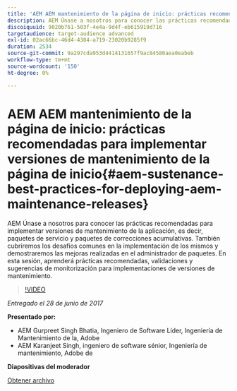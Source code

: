 ```yaml
---
title: 'AEM AEM mantenimiento de la página de inicio: prácticas recomendadas para implementar versiones de mantenimiento de la página de inicio'
description: AEM Únase a nosotros para conocer las prácticas recomendadas para implementar versiones de mantenimiento de la aplicación, es decir, paquetes de servicio y paquetes de correcciones acumulativas. También cubriremos los desafíos comunes en la implementación de los mismos y demostraremos las mejoras realizadas en el administrador de paquetes. En esta sesión, aprenderá prácticas recomendadas, validaciones y sugerencias de monitorización para implementaciones de versiones de mantenimiento.
discoiquuid: 9020b761-503f-4e4a-9d4f-eb615919d716
targetaudience: target-audience advanced
exl-id: 02ac66bc-46d4-4384-a719-23020b9285f9
duration: 2534
source-git-commit: 9a297cda953d4414131657f9ac84580aea0eabeb
workflow-type: tm+mt
source-wordcount: '150'
ht-degree: 0%

---
```


# AEM AEM mantenimiento de la página de inicio: prácticas recomendadas para implementar versiones de mantenimiento de la página de inicio{#aem-sustenance-best-practices-for-deploying-aem-maintenance-releases}

AEM Únase a nosotros para conocer las prácticas recomendadas para implementar versiones de mantenimiento de la aplicación, es decir, paquetes de servicio y paquetes de correcciones acumulativas. También cubriremos los desafíos comunes en la implementación de los mismos y demostraremos las mejoras realizadas en el administrador de paquetes. En esta sesión, aprenderá prácticas recomendadas, validaciones y sugerencias de monitorización para implementaciones de versiones de mantenimiento.

>[!VIDEO](https://video.tv.adobe.com/v/18982/?quality=9)

*Entregado el 28 de junio de 2017*

**Presentado por:**

* AEM Gurpreet Singh Bhatia, Ingeniero de Software Líder, Ingeniería de Mantenimiento de la, Adobe
* AEM Karanjeet Singh, ingeniero de software sénior, Ingeniería de mantenimiento, Adobe de

**Diapositivas del moderador**

[Obtener archivo](assets/aem-sustenance-best-practices-gems.pdf)
<!--
[Get back to the Overview](https://helpx.adobe.com/experience-manager/kt/eseminars/gems/aem-index.html)
-->
